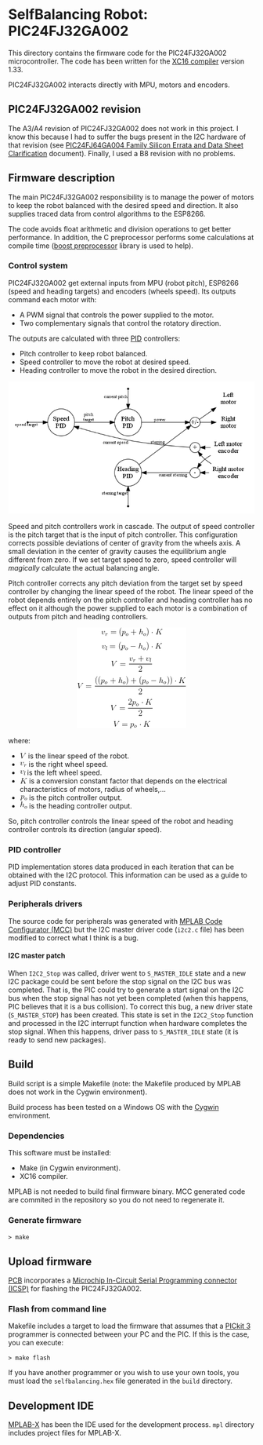 # SelfBalancing Robot: PIC24FJ32GA002
This directory contains the firmware code for the PIC24FJ32GA002 microcontroller. The code has been written for the [XC16 compiler](http://www.microchip.com/mplab/compilers) version 1.33.

PIC24FJ32GA002 interacts directly with MPU, motors and encoders.

## PIC24FJ32GA002 revision
The A3/A4 revision of PIC24FJ32GA002 does not work in this project. I know this because I had to suffer the bugs present in the I2C hardware of that revision (see [PIC24FJ64GA004 Family Silicon Errata and Data Sheet Clarification](http://ww1.microchip.com/downloads/en/DeviceDoc/80000470j.pdf) document). Finally, I used a B8 revision with no problems.

## Firmware description
The main PIC24FJ32GA002 responsibility is to manage the power of motors to keep the robot balanced with the desired speed and direction. It also supplies traced data from control algorithms to the ESP8266.

The code avoids float arithmetic and division operations to get better performance. In addition, the C preprocessor performs some calculations at compile time ([boost preprocessor](http://www.boost.org/doc/libs/1_66_0/libs/preprocessor/doc/index.html) library is used to help).

### Control system
PIC24FJ32GA002 get external inputs from MPU (robot pitch), ESP8266 (speed and heading targets) and encoders (wheels speed). Its outputs command each motor with:
- A PWM signal that controls the power supplied to the motor.
- Two complementary signals that control the rotatory direction.

The outputs are calculated with three [PID](https://en.wikipedia.org/wiki/PID_controller) controllers:
- Pitch controller to keep robot balanced.
- Speed controller to move the robot at desired speed.
- Heading controller to move the robot in the desired direction.

![ControlAlgorithms](doc/images/control_algs.png)

Speed and pitch controllers work in cascade. The output of speed controller is the pitch target that is the input of pitch controller. This configuration corrects possible deviations of center of gravity from the wheels axis. A small deviation in the center of gravity causes the equilibrium angle different from zero. If we set target speed to zero, speed controller will _magically_ calculate the actual balancing angle.

Pitch controller corrects any pitch deviation from the target set by speed controller by changing the linear speed of the robot. The linear speed of the robot depends entirely on the pitch controller and heading controller has no effect on it although the power supplied to each motor is a combination of outputs from pitch and heading controllers.

<p align="center">
	<img src="doc/images/heading_linear_speed.png"/>
</p>

where:
- ![LinearSpeed_V](doc/images/equation_v.png) is the linear speed of the robot.
- ![LinearSpeed_vr](doc/images/equation_vr.png) is the right wheel speed.
- ![LinearSpeed_vl](doc/images/equation_vl.png) is the left wheel speed.
- ![LinearSpeed_r](doc/images/equation_k.png) is a conversion constant factor that depends on the electrical characteristics of motors, radius of wheels,...   
- ![LinearSpeed_po](doc/images/equation_po.png) is the pitch controller output.
- ![LinearSpeed_ho](doc/images/equation_ho.png) is the heading controller output.

So, pitch controller controls the linear speed of the robot and heading controller controls its direction (angular speed).

### PID controller
PID implementation stores data produced in each iteration that can be obtained with the I2C protocol. This information can be used as a guide to adjust PID constants.

### Peripherals drivers
The source code for peripherals was generated with [MPLAB Code Configurator (MCC)](http://www.microchip.com/mplab/mplab-code-configurator) but the I2C master driver code (`i2c2.c` file) has been modified to correct what I think is a bug. 

#### I2C master patch
When `I2C2_Stop` was called, driver went to `S_MASTER_IDLE` state and a new I2C package could be sent before the stop signal on the I2C bus was completed. That is, the PIC could try to generate a start signal on the I2C bus when the stop signal has not yet been completed (when this happens, PIC believes that it is a bus collision). To correct this bug, a new driver state (`S_MASTER_STOP`) has been created. This state is set in the `I2C2_Stop` function and processed in the I2C interrupt function when hardware completes the stop signal. When this happens, driver pass to `S_MASTER_IDLE` state (it is ready to send new packages).

## Build
Build script is a simple Makefile (note: the Makefile produced by MPLAB does not work in the Cygwin environment).

Build process has been tested on a Windows OS with the [Cygwin](https://www.cygwin.com/) environment.

### Dependencies
This software must be installed:
- Make (in Cygwin environment).
- XC16 compiler.

MPLAB is not needed to build final firmware binary. MCC generated code are commited in the repository so you do not need to regenerate it.

### Generate firmware
```
> make
```

## Upload firmware
[PCB](../schematics/pcb_top.pdf) incorporates a [Microchip In-Circuit Serial Programming connector (ICSP)](http://ww1.microchip.com/downloads/en/DeviceDoc/31028a.pdf) for flashing the PIC24FJ32GA002. 

### Flash from command line
Makefile includes a target to load the firmware that assumes that a [PICkit 3](http://www.microchip.com/PICkit3) programmer is connected between your PC and the PIC. If this is the case, you can execute:
```
> make flash
```

If you have another programmer or you wish to use your own tools, you must load the `selfbalancing.hex` file generated in the `build` directory.

## Development IDE
[MPLAB-X](http://www.microchip.com/mplab/mplab-x-ide) has been the IDE used for the development process. `mpl` directory includes project files for MPLAB-X.
